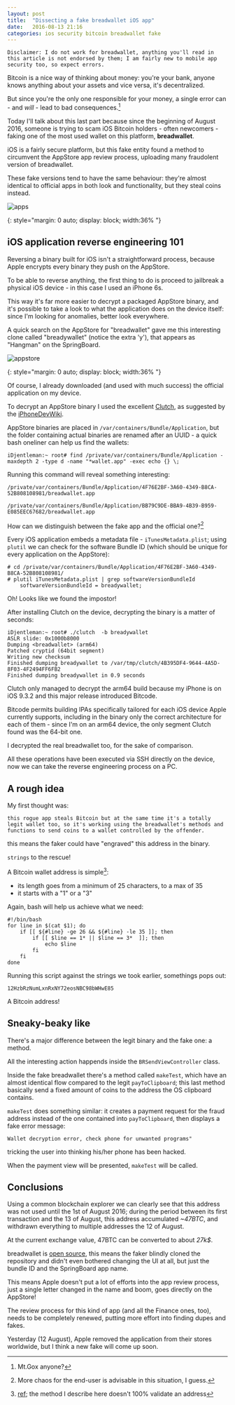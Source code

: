 ```yaml
---
layout: post
title:  "Dissecting a fake breadwallet iOS app"
date:   2016-08-13 21:16
categories: ios security bitcoin breadwallet fake
---
```


```
Disclaimer: I do not work for breadwallet, anything you'll read in this article is not endorsed by them; I am fairly new to mobile app security too, so expect errors.
```

Bitcoin is a nice way of thinking about money: you're your bank, anyone knows anything about your assets and vice versa, it's decentralized.

But since you're the only one responsible for your money, a single error can - and *will* - lead to bad consequences.[^1]

[^1]: Mt.Gox anyone?

Today I'll talk about this last part because since the beginning of August 2016, someone is trying to scam iOS Bitcoin holders - often newcomers - faking one of the most used wallet on this platform, **breadwallet**.

iOS is a fairly secure platform, but this fake entity found a method to circumvent the AppStore app review process, uploading many fraudolent version of breadwallet.

These fake versions tend to have the same behaviour: they're almost identical to official apps in both look and functionality, but they steal coins instead.

![apps]

[apps]: /assets/images/breadywallet-apps.png
{: style="margin: 0 auto; display: block; width:36% "}

## iOS application reverse engineering 101

Reversing a binary built for iOS isn't a straightforward process, because Apple encrypts every binary they push on the AppStore.

To be able to reverse anything, the first thing to do is proceed to jailbreak a physical iOS device - in this case I used an iPhone 6s.

This way it's far more easier to decrypt a packaged AppStore binary, and it's possible to take a look to what the application does on the device itself: since I'm looking for anomalies, better look everywhere.

A quick search on the AppStore for "breadwallet" gave me this interesting clone called "breadywallet" (notice the extra 'y'), that appears as "Hangman" on the SpringBoard.

![appstore]

[appstore]: /assets/images/breadywallet-appstore.png
{: style="margin: 0 auto; display: block; width:36% "}

Of course, I already downloaded (and used with much success) the official application on my device.

To decrypt an AppStore binary I used the excellent [Clutch](https://github.com/KJCracks/Clutch), as suggested by the [iPhoneDevWiki](http://iphonedevwiki.net/index.php/Reverse_Engineering_Tools#Clutch).

AppStore binaries are placed in `/var/containers/Bundle/Application`, but the folder containing actual binaries are renamed after an UUID - a quick bash oneliner can help us find the wallets:

```
iDjentleman:~ root# find /private/var/containers/Bundle/Application -maxdepth 2 -type d -name "*wallet.app" -exec echo {} \;
```

Running this command will reveal something interesting:

```
/private/var/containers/Bundle/Application/4F76E2BF-3A60-4349-B8CA-52B808108981/breadwallet.app

/private/var/containers/Bundle/Application/BB79C9DE-BBA9-4B39-B959-E085EEC67682/breadwallet.app
```

How can we distinguish between the fake app and the official one?[^2]

[^2]: More chaos for the end-user is advisable in this situation, I guess.

Every iOS application embeds a metadata file - `iTunesMetadata.plist`; using `plutil` we can check for the software Bundle ID (which should be unique for every application on the AppStore):

```
# cd /private/var/containers/Bundle/Application/4F76E2BF-3A60-4349-B8CA-52B808108981/
# plutil iTunesMetadata.plist | grep softwareVersionBundleId
    softwareVersionBundleId = breadywallet;
```

Oh! Looks like we found the impostor!


After installing Clutch on the device, decrypting the binary is a matter of seconds:

```
iDjentleman:~ root# ./clutch  -b breadywallet
ASLR slide: 0x1000b8000
Dumping <breadwallet> (arm64)
Patched cryptid (64bit segment)
Writing new checksum
Finished dumping breadywallet to /var/tmp/clutch/4B395DF4-9644-4A5D-8F03-4F2494FF6FB2
Finished dumping breadywallet in 0.9 seconds
```

Clutch only managed to decrypt the arm64 build because my iPhone is on iOS 9.3.2 and this major release introduced Bitcode.

Bitcode permits building IPAs specifically tailored for each iOS device Apple currently supports, including in the binary only the correct architecture for each of them - since I'm on an arm64 device, the only segment Clutch found was the 64-bit one.

I decrypted the real breadwallet too, for the sake of comparison.

All these operations have been executed via SSH directly on the device, now we can take the reverse engineering process on a PC.

## A rough idea

My first thought was:

    this rogue app steals Bitcoin but at the same time it's a totally legit wallet too, so it's working using the breadwallet's methods and functions to send coins to a wallet controlled by the offender.

this means the faker could have "engraved" this address in the binary.

`strings` to the rescue!

A Bitcoin wallet address is simple[^3]:

[^3]: [ref](https://en.bitcoin.it/wiki/Address); the method I describe here doesn't 100% validate an address

 - its length goes from a minimum of 25 characters, to a max of 35
 - it starts with a "1" or a "3"

Again, bash will help us achieve what we need:

```
#!/bin/bash
for line in $(cat $1); do 
	if [[ ${#line} -ge 26 && ${#line} -le 35 ]]; then
		if [[ $line == 1* || $line == 3*  ]]; then
			echo $line
		fi
	fi
done
```

Running this script against the strings we took earlier, somethings pops out:

```
12HzbRzNumLxnRxNY72eosNBC98bWHwE85
```

A Bitcoin address!

## Sneaky-beaky like

There's a major difference between the legit binary and the fake one: a method.

All the interesting action happends inside the `BRSendViewController` class.

Inside the fake breadwallet there's a method called `makeTest`, which have an almost identical flow compared to the legit `payToClipboard`; this last method basically send a fixed amount of coins to the address the OS clipboard contains.

`makeTest` does something similar: it creates a payment request for the fraud address instead of the one contained into `payToClipboard`, then displays a fake error message:

```
Wallet decryption error, check phone for unwanted programs"
```

tricking the user into thinking his/her phone has been hacked.

When the payment view will be presented, `makeTest` will be called.


## Conclusions

Using a common blockchain explorer we can clearly see that this address was not used until the 1st of August 2016; during the period between its first transaction and the 13 of August, this address accumulated *~47BTC*, and withdrawn everything to multiple addresses the 12 of August.

At the current exchange value, 47BTC can be converted to about *27k$*.

breadwallet is [open source](https://github.com/voisine/breadwallet/), this means the faker blindly cloned the repository and didn't even bothered changing the UI at all, but just the bundle ID and the SpringBoard app name.

This means Apple doesn't put a lot of efforts into the app review process, just a single letter changed in the name and boom, goes directly on the AppStore!

The review process for this kind of app (and all the Finance ones, too), needs to be completely renewed, putting more effort into finding dupes and fakes.

Yesterday (12 August), Apple removed the application from their stores worldwide, but I think a new fake will come up soon.
